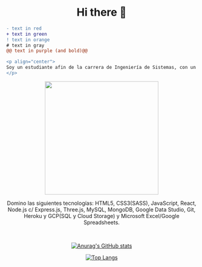 <h1 align="center">
Hi there 👋
</h1>

```diff
- text in red
+ text in green
! text in orange
# text in gray
@@ text in purple (and bold)@@
```

```diff
<p align="center">
Soy un estudiante afin de la carrera de Ingeniería de Sistemas, con un gran interés en el area del desarrollo web full-stack. Me encanta imaginarme cosas y plasmarlas en código, tú dime "¿Como?" y yo te diré "Comenzemos" 😉
</p>
 ```
 
<div align="center">
<img align="center" width="300px" src="https://c.tenor.com/r3k2FYIxJLQAAAAC/anime-thumbs-up.gif" />
</div>

<p align="center">
Domino las siguientes tecnologías: HTML5, CSS3(SASS), JavaScript, React, Node.js c/ Express.js, Three.js, MySQL, MongoDB, Google Data Studio, Git, Heroku y GCP(SQL y Cloud Storage) y Microsoft Excel/Google Spreadsheets.
</p>

 
<br/>
 
<div align="center">

[![Anurag's GitHub stats](https://github-readme-stats.vercel.app/api?username=AndyRCR&show_icons=true&theme=tokyonight)](https://github.com/AndyRCR/github-readme-stats)

[![Top Langs](https://github-readme-stats.vercel.app/api/top-langs/?username=AndyRCR&show_icons=true&theme=tokyonight&layout=compact)](https://github.com/AndyRCR/github-readme-stats)

</div>

<!--
**AndyRCR/AndyRCR** is a ✨ _special_ ✨ repository because its `README.md` (this file) appears on your GitHub profile.

Here are some ideas to get you started:

- 🔭 I’m currently working on ...
- 🌱 I’m currently learning ...
- 👯 I’m looking to collaborate on ...
- 🤔 I’m looking for help with ...
- 💬 Ask me about ...
- 📫 How to reach me: ...
- 😄 Pronouns: ...
- ⚡ Fun fact: ...
-->

